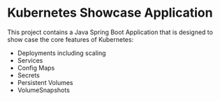 # Kubernetes Showcase Application

This project contains a Java Spring Boot Application that is designed to show case the core features of Kubernetes:

- Deployments including scaling
- Services
- Config Maps
- Secrets
- Persistent Volumes
- VolumeSnapshots

